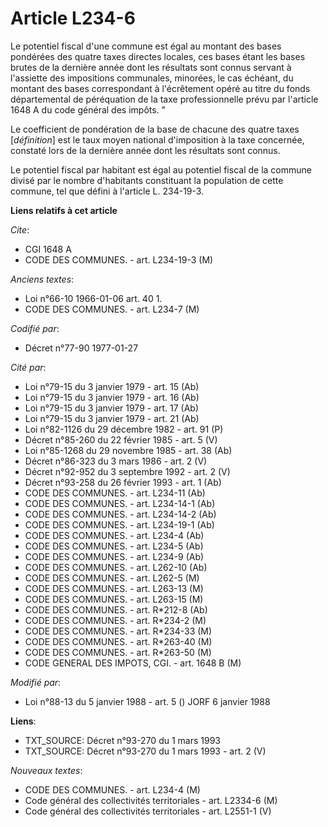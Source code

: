 # Article L234-6

Le potentiel fiscal d'une commune est égal au montant des bases pondérées des quatre taxes directes locales, ces bases étant
les bases brutes de la dernière année dont les résultats sont connus servant à l'assiette des impositions communales,
minorées, le cas échéant, du montant des bases correspondant à l'écrêtement opéré au titre du fonds départemental de
péréquation de la taxe professionnelle prévu par l'article 1648 A du code général des impôts. "

Le coefficient de pondération de la base de chacune des quatre taxes [*définition*] est le taux moyen national d'imposition à
la taxe concernée, constaté lors de la dernière année dont les résultats sont connus.

Le potentiel fiscal par habitant est égal au potentiel fiscal de la commune divisé par le nombre d'habitants constituant la
population de cette commune, tel que défini à l'article L. 234-19-3.

**Liens relatifs à cet article**

_Cite_:

  - CGI 1648 A
  - CODE DES COMMUNES. - art. L234-19-3 (M)

_Anciens textes_:

  - Loi n°66-10 1966-01-06 art. 40 1.
  - CODE DES COMMUNES. - art. L234-7 (M)

_Codifié par_:

  - Décret n°77-90 1977-01-27

_Cité par_:

  - Loi n°79-15 du 3 janvier 1979 - art. 15 (Ab)
  - Loi n°79-15 du 3 janvier 1979 - art. 16 (Ab)
  - Loi n°79-15 du 3 janvier 1979 - art. 17 (Ab)
  - Loi n°79-15 du 3 janvier 1979 - art. 21 (Ab)
  - Loi n°82-1126 du 29 décembre 1982 - art. 91 (P)
  - Décret n°85-260 du 22 février 1985 - art. 5 (V)
  - Loi n°85-1268 du 29 novembre 1985 - art. 38 (Ab)
  - Décret n°86-323 du 3 mars 1986 - art. 2 (V)
  - Décret n°92-952 du 3 septembre 1992 - art. 2 (V)
  - Décret n°93-258 du 26 février 1993 - art. 1 (Ab)
  - CODE DES COMMUNES. - art. L234-11 (Ab)
  - CODE DES COMMUNES. - art. L234-14-1 (Ab)
  - CODE DES COMMUNES. - art. L234-14-2 (Ab)
  - CODE DES COMMUNES. - art. L234-19-1 (Ab)
  - CODE DES COMMUNES. - art. L234-4 (Ab)
  - CODE DES COMMUNES. - art. L234-5 (Ab)
  - CODE DES COMMUNES. - art. L234-9 (Ab)
  - CODE DES COMMUNES. - art. L262-10 (Ab)
  - CODE DES COMMUNES. - art. L262-5 (M)
  - CODE DES COMMUNES. - art. L263-13 (M)
  - CODE DES COMMUNES. - art. L263-15 (M)
  - CODE DES COMMUNES. - art. R*212-8 (Ab)
  - CODE DES COMMUNES. - art. R*234-2 (M)
  - CODE DES COMMUNES. - art. R*234-33 (M)
  - CODE DES COMMUNES. - art. R*263-40 (M)
  - CODE DES COMMUNES. - art. R*263-50 (M)
  - CODE GENERAL DES IMPOTS, CGI. - art. 1648 B (M)

_Modifié par_:

  - Loi n°88-13 du 5 janvier 1988 - art. 5 () JORF 6 janvier 1988

**Liens**:

  - TXT_SOURCE: Décret n°93-270 du 1 mars 1993
  - TXT_SOURCE: Décret n°93-270 du 1 mars 1993 - art. 2 (V)

_Nouveaux textes_:

  - CODE DES COMMUNES. - art. L234-4 (M)
  - Code général des collectivités territoriales - art. L2334-6 (M)
  - Code général des collectivités territoriales - art. L2551-1 (V)
